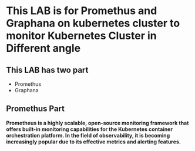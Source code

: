 # This LAB is for Promethus and Graphana on kubernetes cluster to monitor Kubernetes Cluster in Different angle
## This LAB has two part
- Promethus
- Graphana

## Promethus Part
**Prometheus is a highly scalable, open-source monitoring framework that offers built-in monitoring capabilities for the Kubernetes container orchestration platform. In the field of observability, it is becoming increasingly popular due to its effective metrics and alerting features.**
